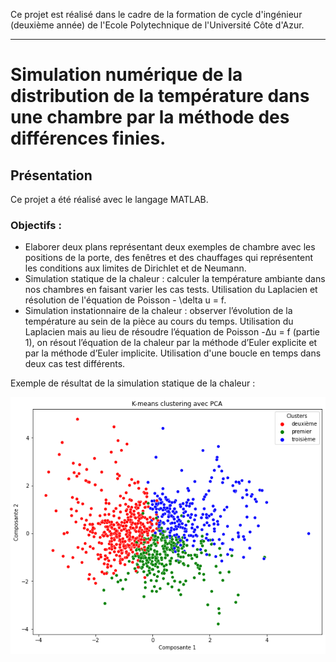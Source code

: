 Ce projet est réalisé dans le cadre de la formation de cycle d'ingénieur (deuxième année) de l'Ecole Polytechnique de l'Université Côte d'Azur.
***
# Simulation numérique de la distribution de la température dans une chambre par la méthode des différences finies.

## Présentation
Ce projet a été réalisé avec le langage MATLAB.

### Objectifs :
* Elaborer deux plans représentant deux exemples de chambre avec les positions de la porte, des fenêtres et des chauffages qui représentent les conditions aux limites de Dirichlet et de Neumann.
* Simulation statique de la chaleur : calculer la température ambiante dans nos chambres en faisant varier les cas tests. Utilisation du Laplacien et résolution de l'équation de Poisson - \\delta u = f.
* Simulation instationnaire de la chaleur : observer l’évolution de la température au sein de la pièce au cours du temps. Utilisation du Laplacien mais au lieu de résoudre l’équation de Poisson -Δu = f (partie 1), on résout l’équation de la chaleur par la méthode d’Euler explicite et par la méthode d’Euler implicite. Utilisation d'une boucle en temps dans deux cas test différents.

Exemple de résultat de la simulation statique de la chaleur :

![alt text](https://github.com/JulienChoukroun/Machine-Learning-Clustering-Python/blob/main/Images/K-means.png "K-means Clustering")
